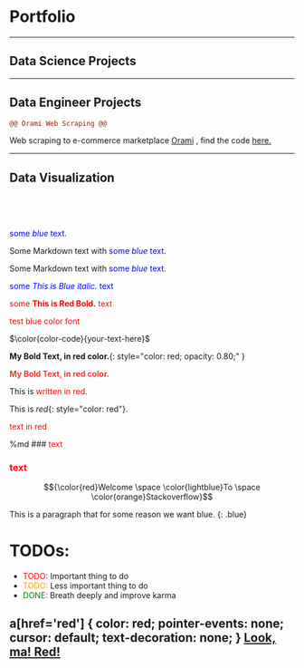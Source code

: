 # Portfolio
---
## Data Science Projects
---
## Data Engineer Projects
```diff
@@ Orami Web Scraping @@
```
Web scraping to e-commerce marketplace [Orami](https://www.orami.co.id/) , find the code [here.](https://anggoletomi.github.io/orami_web_scraping/orami_web_scraping.html)

---
## Data Visualization
<h1 align="center"><span style="color:#FFFFFF;font-weight:700;font-size:15px">
    Tableau
</span></h1>

<span style="color:blue">some *blue* text</span>.

Some Markdown text with <span style="color:blue">some *blue* text</span>.

<p>Some Markdown text with <span style="color:blue">some <em>blue</em> text</span>.</p>

<span style="color:blue">some *This is Blue italic.* text</span>

<span style="color:red">some **This is Red Bold.** text</span>

<font color='red'>test blue color font</font>

$\color{color-code}{your-text-here}$

**My Bold Text, in red color.**{: style="color: red; opacity: 0.80;" }

<strong style="color: red; opacity: 0.80;">My Bold Text, in red color.</strong>

This is <span style="color: red">written in red</span>.

This is *red*{: style="color: red"}.

<span style="color:red">text in red</span>

%md ###  <span style="color:red">text</span>

###  <span style="color:red">text</span>

$${\color{red}Welcome \space \color{lightblue}To \space \color{orange}Stackoverflow}$$

This is a paragraph that for some reason we want blue.
{: .blue}

<style>
r { color: Red }
o { color: Orange }
g { color: Green }
</style>

# TODOs:

- <r>TODO:</r> Important thing to do
- <o>TODO:</o> Less important thing to do
- <g>DONE:</g> Breath deeply and improve karma

a[href='red'] {
    color: red;
    pointer-events: none;
    cursor: default;
    text-decoration: none;
}
<a href="red">Look, ma! Red!</a>
---

